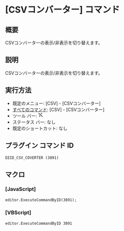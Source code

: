 # \[CSVコンバーター\] コマンド

## 概要

CSVコンバーターの表示/非表示を切り替えます。

## 説明

CSVコンバーターの表示/非表示を切り替えます。

## 実行方法

- 既定のメニュー: \[CSV\] - \[CSVコンバーター\]
- [すべてのコマンド](../../glossary/allcommands): \[CSV\] - \[CSVコンバーター\]
- ツール バー: ![](../../images/convert_to.png)
- ステータス バー: なし
- 既定のショートカット: なし

## プラグイン コマンド ID

```
EEID_CSV_COVERTER (3891)
```

## マクロ

### \[JavaScript\]

```
editor.ExecuteCommandByID(3891);
```

### \[VBScript\]

```
editor.ExecuteCommandByID 3891
```
